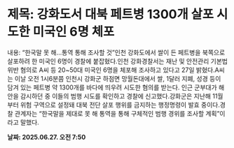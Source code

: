 # **제목: 강화도서 대북 페트병 1300개 살포 시도한 미국인 6명 체포**

  내용: “한국말 못 해…통역 통해 조사할 것”인천 강화도에서 쌀이 든 페트병을 북쪽으로 살포하려 한 미국인 6명이 경찰에 붙잡혔다.인천 강화경찰서는 재난 및 안전관리 기본법 위반 혐의로 A씨 등 20~50대 미국인 6명을 체포해 조사하고 있다고 27일 밝혔다.A씨는 이날 오전 1시6분쯤 인천시 강화군 하점면 망월돈대에서 쌀, 1달러 지폐, 성경 등이 담겨 있는 페트병 약 1300개를 바다에 띄우려 시도한 혐의를 받는다. 인근 군부대가 해안을 감시하던 중 이들의 범행 시도를 확인하고 경찰에 신고했다.강화군은 지난해 11월부터 위험 구역으로 설정돼 대북 전단 살포 행위를 금지하는 행정명령이 발효 중이다.경찰 관계자는 “한국말을 제대로 못 해 통역을 통해 구체적인 범행 경위를 조사할 계획”이라고 말했다.

  **날짜: 2025.06.27. 오전 7:50**